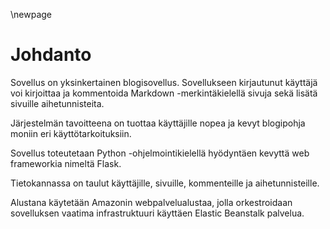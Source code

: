 \newpage
# Johdanto
Sovellus on yksinkertainen blogisovellus. Sovellukseen kirjautunut käyttäjä voi kirjoittaa ja kommentoida Markdown -merkintäkielellä sivuja sekä lisätä sivuille aihetunnisteita.

Järjestelmän tavoitteena on tuottaa käyttäjille nopea ja kevyt blogipohja moniin eri käyttötarkoituksiin.

Sovellus toteutetaan Python -ohjelmointikielellä hyödyntäen kevyttä web frameworkia nimeltä Flask.

Tietokannassa on taulut käyttäjille, sivuille, kommenteille ja aihetunnisteille. 

Alustana käytetään Amazonin webpalvelualustaa, jolla orkestroidaan sovelluksen vaatima infrastruktuuri käyttäen Elastic Beanstalk palvelua.
